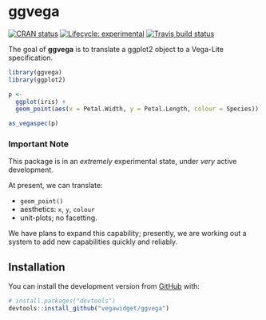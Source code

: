 
<!-- README.md is generated from README.Rmd. Please edit that file -->

# ggvega

<!-- badges: start -->

[![CRAN
status](https://www.r-pkg.org/badges/version/ggvega)](https://cran.r-project.org/package=ggvega)
[![Lifecycle:
experimental](https://img.shields.io/badge/lifecycle-experimental-orange.svg)](https://www.tidyverse.org/lifecycle/#experimental)
[![Travis build
status](https://travis-ci.org/vegawidget/ggvega.svg?branch=master)](https://travis-ci.org/vegawidget/ggvega)
<!-- badges: end -->

The goal of **ggvega** is to translate a ggplot2 object to a Vega-Lite
specification.

``` r
library(ggvega)
library(ggplot2)

p <- 
  ggplot(iris) + 
  geom_point(aes(x = Petal.Width, y = Petal.Length, colour = Species))

as_vegaspec(p)
```

### Important Note

This package is in an *extremely* experimental state, under *very*
active development.

At present, we can translate:

  - `geom_point()`
  - aesthetics: `x`, `y`, `colour`
  - unit-plots; no facetting.

We have plans to expand this capability; presently, we are working out a
system to add new capabilities quickly and reliably.

## Installation

You can install the development version from
[GitHub](https://github.com/) with:

``` r
# install.packages("devtools")
devtools::install_github("vegawidget/ggvega")
```
